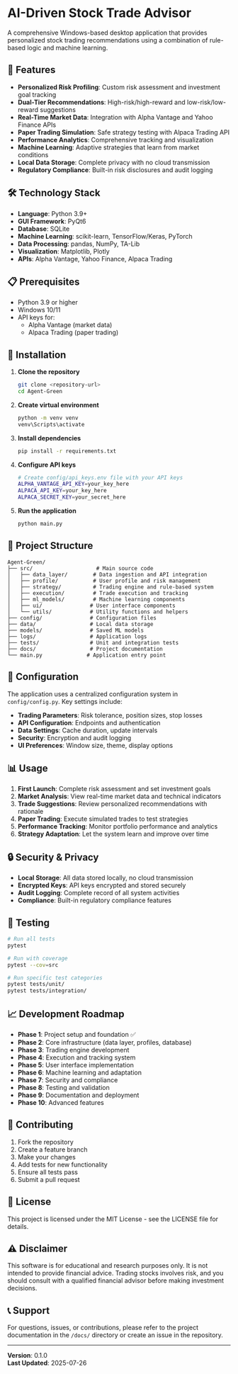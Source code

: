 # AI-Driven Stock Trade Advisor

A comprehensive Windows-based desktop application that provides personalized stock trading recommendations using a combination of rule-based logic and machine learning.

## 🚀 Features

- **Personalized Risk Profiling**: Custom risk assessment and investment goal tracking
- **Dual-Tier Recommendations**: High-risk/high-reward and low-risk/low-reward suggestions
- **Real-Time Market Data**: Integration with Alpha Vantage and Yahoo Finance APIs
- **Paper Trading Simulation**: Safe strategy testing with Alpaca Trading API
- **Performance Analytics**: Comprehensive tracking and visualization
- **Machine Learning**: Adaptive strategies that learn from market conditions
- **Local Data Storage**: Complete privacy with no cloud transmission
- **Regulatory Compliance**: Built-in risk disclosures and audit logging

## 🛠️ Technology Stack

- **Language**: Python 3.9+
- **GUI Framework**: PyQt6
- **Database**: SQLite
- **Machine Learning**: scikit-learn, TensorFlow/Keras, PyTorch
- **Data Processing**: pandas, NumPy, TA-Lib
- **Visualization**: Matplotlib, Plotly
- **APIs**: Alpha Vantage, Yahoo Finance, Alpaca Trading

## 📋 Prerequisites

- Python 3.9 or higher
- Windows 10/11
- API keys for:
  - Alpha Vantage (market data)
  - Alpaca Trading (paper trading)

## 🚀 Installation

1. **Clone the repository**
   ```bash
   git clone <repository-url>
   cd Agent-Green
   ```

2. **Create virtual environment**
   ```bash
   python -m venv venv
   venv\Scripts\activate
   ```

3. **Install dependencies**
   ```bash
   pip install -r requirements.txt
   ```

4. **Configure API keys**
   ```bash
   # Create config/api_keys.env file with your API keys
   ALPHA_VANTAGE_API_KEY=your_key_here
   ALPACA_API_KEY=your_key_here
   ALPACA_SECRET_KEY=your_secret_here
   ```

5. **Run the application**
   ```bash
   python main.py
   ```

## 📁 Project Structure

```
Agent-Green/
├── src/                    # Main source code
│   ├── data_layer/        # Data ingestion and API integration
│   ├── profile/           # User profile and risk management
│   ├── strategy/          # Trading engine and rule-based system
│   ├── execution/         # Trade execution and tracking
│   ├── ml_models/         # Machine learning components
│   ├── ui/               # User interface components
│   └── utils/            # Utility functions and helpers
├── config/               # Configuration files
├── data/                 # Local data storage
├── models/               # Saved ML models
├── logs/                 # Application logs
├── tests/                # Unit and integration tests
├── docs/                 # Project documentation
└── main.py              # Application entry point
```

## 🔧 Configuration

The application uses a centralized configuration system in `config/config.py`. Key settings include:

- **Trading Parameters**: Risk tolerance, position sizes, stop losses
- **API Configuration**: Endpoints and authentication
- **Data Settings**: Cache duration, update intervals
- **Security**: Encryption and audit logging
- **UI Preferences**: Window size, theme, display options

## 📊 Usage

1. **First Launch**: Complete risk assessment and set investment goals
2. **Market Analysis**: View real-time market data and technical indicators
3. **Trade Suggestions**: Review personalized recommendations with rationale
4. **Paper Trading**: Execute simulated trades to test strategies
5. **Performance Tracking**: Monitor portfolio performance and analytics
6. **Strategy Adaptation**: Let the system learn and improve over time

## 🔒 Security & Privacy

- **Local Storage**: All data stored locally, no cloud transmission
- **Encrypted Keys**: API keys encrypted and stored securely
- **Audit Logging**: Complete record of all system activities
- **Compliance**: Built-in regulatory compliance features

## 🧪 Testing

```bash
# Run all tests
pytest

# Run with coverage
pytest --cov=src

# Run specific test categories
pytest tests/unit/
pytest tests/integration/
```

## 📈 Development Roadmap

- **Phase 1**: Project setup and foundation ✅
- **Phase 2**: Core infrastructure (data layer, profiles, database)
- **Phase 3**: Trading engine development
- **Phase 4**: Execution and tracking system
- **Phase 5**: User interface implementation
- **Phase 6**: Machine learning and adaptation
- **Phase 7**: Security and compliance
- **Phase 8**: Testing and validation
- **Phase 9**: Documentation and deployment
- **Phase 10**: Advanced features

## 🤝 Contributing

1. Fork the repository
2. Create a feature branch
3. Make your changes
4. Add tests for new functionality
5. Ensure all tests pass
6. Submit a pull request

## 📄 License

This project is licensed under the MIT License - see the LICENSE file for details.

## ⚠️ Disclaimer

This software is for educational and research purposes only. It is not intended to provide financial advice. Trading stocks involves risk, and you should consult with a qualified financial advisor before making investment decisions.

## 📞 Support

For questions, issues, or contributions, please refer to the project documentation in the `/docs/` directory or create an issue in the repository.

---

**Version**: 0.1.0  
**Last Updated**: 2025-07-26 
